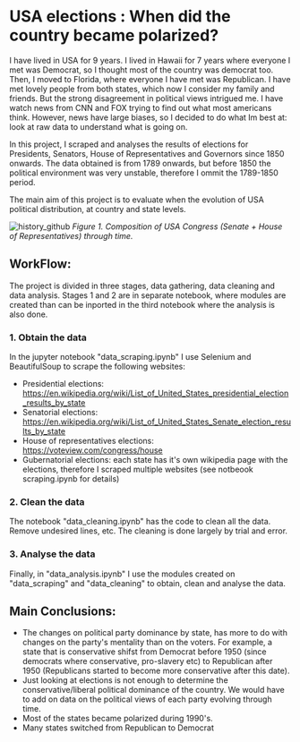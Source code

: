 # USA elections : When did the country became polarized?

I have lived in USA for 9 years. I lived in Hawaii for 7 years where everyone I met was Democrat, so I thought most of the country was democrat too. Then, I moved to Florida, where everyone I have met was Republican. I have met lovely people from both states, which now I consider my family and friends. But the strong disagreement in political views intrigued me. I have watch news from CNN and FOX trying to find out what most americans think. However, news have large biases, so I decided to do what Im best at: look at raw data to understand what is going on.

In this project, I scraped and analyses the results of elections for Presidents, Senators, House of Representatives and Governors since 1850 onwards. The data obtained is from 1789 onwards, but before 1850 the political environment was very unstable, therefore I ommit the 1789-1850 period.

The main aim of this project is to evaluate when the evolution of USA political distribution, at country and state levels.




![history_github](https://user-images.githubusercontent.com/5301113/225057290-7e9caefd-a657-45d6-a4d7-406a8c4b563f.png)
<em> Figure 1. Composition of USA Congress (Senate + House of Representatives) through time.  </em>


## WorkFlow:
The project is divided in three stages, data gathering, data cleaning and data analysis. Stages 1 and 2 are in separate notebook, where modules are created than can be inported in the third notebook where the analysis is also done.

### 1. Obtain the data
In the jupyter notebook "data_scraping.ipynb" I use Selenium and BeautifulSoup to scrape the following websites:

- Presidential elections: https://en.wikipedia.org/wiki/List_of_United_States_presidential_election_results_by_state
- Senatorial elections: https://en.wikipedia.org/wiki/List_of_United_States_Senate_election_results_by_state
- House of representatives elections: https://voteview.com/congress/house
- Gubernatorial elections: each state has it's own wikipedia page with the elections, therefore I scraped multiple websites (see notbeook scraping.ipynb for details)

### 2. Clean the data
The notebook "data_cleaning.ipynb" has the code to clean all the data. Remove undesired lines, etc. The cleaning is done largely by trial and error.

### 3. Analyse the data
Finally, in "data_analysis.ipynb" I use the modules created on "data_scraping" and "data_cleaning" to obtain, clean and analyse the data.


## Main Conclusions:
- The changes on political party dominance by state, has more to do with changes on the party's mentality than on the voters. For example, a state that is conservative shifst from Democrat before 1950 (since democrats where conservative, pro-slavery etc) to Republican after 1950 (Republicans started to become more conservative after this date).
- Just looking at elections is not enough to determine the conservative/liberal political dominance of the country. We would have to add on data on the political views of each party evolving through time.
- Most of the states became polarized during 1990's.
- Many states switched from Republican to Democrat
